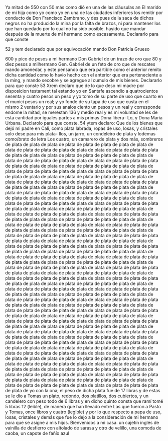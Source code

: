 Ya mitad de 550 con 50 más como dió en una de las cláusulas an
El marido de mi hija como yo como yo en una de las ciudades inferiores los remitir por conducto de Don Francisco Zambrano, y des pues de la saca de dichos negros no ha producido la mina por la falta de brazos, ni para mantener los que han quedado por lo cual no ha sido posible.
hayido que mandar después de la muerte de mi hermano como escasamente. Declararlo para que conste

52 y tem declarado que por equivocación mando Don Patricia Grueso

600 y pico de pesos a mi hermano Don Gabriel de un trazo de oro que
80 y diez pesos a milhermano Gen. Gabriel de un feto de oro que de rescates mando amonedar, y este pensando que era partible como el anterior remito dicha cantidad como lo havio hecho con el anterior que era perteneciente a la ming, y mando secobre y se agregue al
cumulo de mis bienes. Declararlo para que conste
53 Xrem declaro que de lo que deso mi madre por disposicion testament
tal estando yo en Santafe ascendio a quatrocientos sesenta y cuatro
pesos un peso y yo tomo de su parte de uso que cuarto en el munici
pesos un real; y yo fonde de su tapa de uso que custa en el mismo 2 ventario y por sus analos ciento un pesos y un real y corresponde endome la mitad, se merestan 136 y medio real y es mi voluntad se les de esta cantidad por iguales partes a mis primas Dona libera-
Lo, y Dona Maria Urbana. Declarolo para que conste. 54 ytem declaro: Que de los bienes que dejó mi padre en Cali, como plata labrada, ropas de uso, losas, y cristales solo dese para mis plata- llos, un jarro, un condeleiro de plata y lodemas como/brato de letra
Los cuatro, un camarero de plata y dos más, sombreros de plata de plata de plata de plata de plata de plata de plata de plata de plata de plata de plata de plata de plata de plata de plata de plata de plata de plata de plata de plata de plata de plata de plata de plata de plata de plata de plata de plata de plata de plata de plata de plata de plata de plata de plata de plata de plata de plata de plata de plata de plata de plata de plata de plata de plata de plata de plata de plata de plata de plata de plata de plata de plata de plata de plata de plata de plata de plata de plata de plata de plata de plata de plata de plata de plata de plata de plata de plata de plata de plata de plata de plata de plata de plata de plata de plata de plata de plata de plata de plata de plata de plata de plata de plata de plata de plata de plata de plata de plata de plata de plata de plata de plata de plata de plata de plata de plata de plata de plata de plata de plata de plata de plata de plata de plata de plata de plata de plata de plata de plata de plata de plata de plata de plata de plata de plata de plata de plata de plata de plata de plata de plata de plata de plata de plata de plata de plata de plata de plata de plata de plata de plata de plata de plata de plata de plata de plata de plata de plata de plata de plata de plata de plata de plata de plata de plata de plata de plata de plata de plata de plata de plata de plata de plata de plata de plata de plata de plata de plata de plata de plata de plata de plata de plata de plata de plata de plata de plata de plata de plata de plata de plata de plata de plata de plata de plata de plata de plata de plata de plata de plata de plata de plata de plata de plata de plata de plata de plata de plata de plata de plata de plata de plata de plata de plata de plata de plata de plata de plata de plata de plata de plata de plata de plata de plata de plata de plata de plata de plata de plata de plata de plata de plata de plata de plata de plata de plata de plata de plata de plata de plata de plata de plata de plata de plata de plata de plata de plata de plata de plata de plata de plata de plata de plata de plata de plata de plata de plata de plata de plata de plata de plata de plata de plata de plata de plata de plata de plata de plata de plata de plata de plata de plata de plata de plata de plata de plata de plata de plata de plata de plata de plata de plata de plata de plata de plata de plata de plata de plata de plata de plata de plata de plata de plata de plata de plata de plata de plata de plata de plata de plata de plata de plata de plata de plata de plata de plata de plata de plata de plata de plata de plata de plata de plata de plata de plata de plata de plata de plata de plata de plata de plata de plata de plata de plata de plata de plata de plata de plata de plata de plata de plata de plata de plata de plata de plata de plata de plata de plata de plata de plata de plata de plata de plata de plata de plata de plata de plata de plata de plata de plata de plata de plata de plata de plata de plata de plata de plata de plata de plata de plata de plata de plata de plata de plata de plata de plata de plata de plata de plata de plata de plata de plata de plata de plata de plata de plata de plata de plata de plata de plata de plata de plata de plata de plata de plata de plata de plata de plata de plata de plata de plata de plata de plata de plata de plata de plata de plata de plata de plata de plata de plata de plata de plata de plata de plata de plata de plata de plata de plata de plata de plata de
yo con la ona; el peso de dicha plata fue de 17 libras y de estas se le dio a Tomas un plato, redondo, dos platillos, dos cubiertos, y un candelero con peso todo de 6 libras y en dicho quinto consta que ramí tomé 5 libras 12 (leible), de manera que han llevado entre
Las que fueron a Pasto y Tomas, once libros y cuatro (legible) y por lo que respecto a papa de uso, losas, cristales y demás que fue lo dejo a la consideración de mi hermano para que se asigne a mis hijos.
Bienvenidos a mi casa.
un cajetín inglés de vainilla de desfierro con altolado de sarasa y otro de velillo, una comoda de caoba, un capote de fañío azul